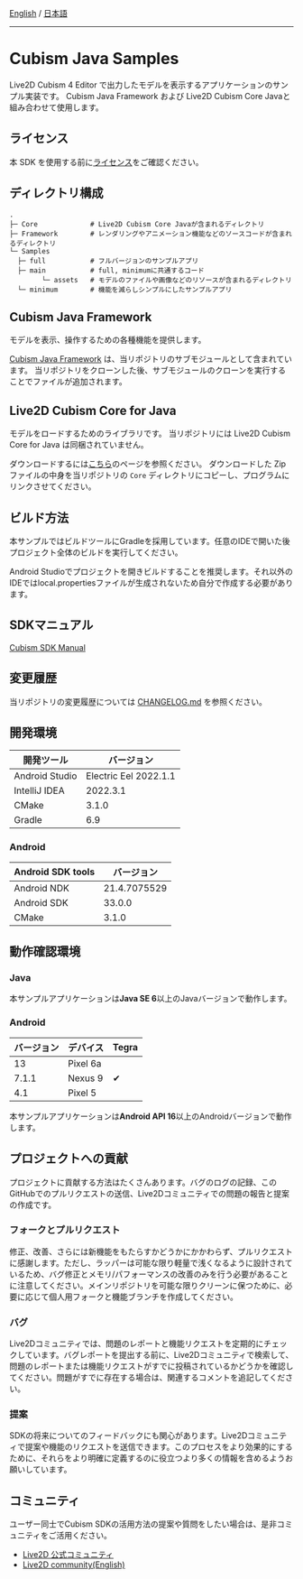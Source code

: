 [English](README.md) / [日本語](README.ja.md)

---

# Cubism Java Samples

Live2D Cubism 4 Editor で出力したモデルを表示するアプリケーションのサンプル実装です。
Cubism Java Framework および Live2D Cubism Core Javaと組み合わせて使用します。

## ライセンス

本 SDK を使用する前に[ライセンス](LICENSE.md)をご確認ください。

## ディレクトリ構成

```
.
├─ Core             # Live2D Cubism Core Javaが含まれるディレクトリ
├─ Framework        # レンダリングやアニメーション機能などのソースコードが含まれるディレクトリ
└─ Samples
  ├─ full           # フルバージョンのサンプルアプリ
  ├─ main           # full, minimumに共通するコード
        └─ assets   # モデルのファイルや画像などのリソースが含まれるディレクトリ
  └─ minimum        # 機能を減らしシンプルにしたサンプルアプリ
```

## Cubism Java Framework

モデルを表示、操作するための各種機能を提供します。

[Cubism Java Framework] は、当リポジトリのサブモジュールとして含まれています。
当リポジトリをクローンした後、サブモジュールのクローンを実行することでファイルが追加されます。

[Cubism Java Framework]: (https://github.com/Live2D/CubismJavaFramework)

## Live2D Cubism Core for Java

モデルをロードするためのライブラリです。
当リポジトリには Live2D Cubism Core for Java は同梱されていません。

ダウンロードするには[こちら](https://www.live2d.com/download/cubism-sdk/download-java/)のページを参照ください。
ダウンロードした Zip ファイルの中身を当リポジトリの `Core` ディレクトリにコピーし、プログラムにリンクさせてください。

## ビルド方法

本サンプルではビルドツールにGradleを採用しています。任意のIDEで開いた後プロジェクト全体のビルドを実行してください。

Android Studioでプロジェクトを開きビルドすることを推奨します。それ以外のIDEではlocal.propertiesファイルが生成されないため自分で作成する必要があります。

## SDKマニュアル

[Cubism SDK Manual](https://docs.live2d.com/cubism-sdk-manual/top/)

## 変更履歴

当リポジトリの変更履歴については [CHANGELOG.md](CHANGELOG.md) を参照ください。

## 開発環境

| 開発ツール          | バージョン            |
|----------------|------------------|
| Android Studio | Electric Eel 2022.1.1 |
| IntelliJ IDEA  | 2022.3.1         |
| CMake          | 3.1.0            |
| Gradle         | 6.9              |

### Android

| Android SDK tools | バージョン        |
| --- |--------------|
| Android NDK | 21.4.7075529 |
| Android SDK | 33.0.0       |
| CMake | 3.1.0        |

## 動作確認環境

### Java

本サンプルアプリケーションは**Java SE 6**以上のJavaバージョンで動作します。

### Android
| バージョン | デバイス     | Tegra |
|-------|----------|-------|
| 13    | Pixel 6a |  |
| 7.1.1 | Nexus 9  | ✔ |
| 4.1   | Pixel 5  |  |

本サンプルアプリケーションは**Android API 16**以上のAndroidバージョンで動作します。

## プロジェクトへの貢献

プロジェクトに貢献する方法はたくさんあります。バグのログの記録、このGitHubでのプルリクエストの送信、Live2Dコミュニティでの問題の報告と提案の作成です。

### フォークとプルリクエスト

修正、改善、さらには新機能をもたらすかどうかにかかわらず、プルリクエストに感謝します。ただし、ラッパーは可能な限り軽量で浅くなるように設計されているため、バグ修正とメモリ/パフォーマンスの改善のみを行う必要があることに注意してください。メインリポジトリを可能な限りクリーンに保つために、必要に応じて個人用フォークと機能ブランチを作成してください。

### バグ

Live2Dコミュニティでは、問題のレポートと機能リクエストを定期的にチェックしています。バグレポートを提出する前に、Live2Dコミュニティで検索して、問題のレポートまたは機能リクエストがすでに投稿されているかどうかを確認してください。問題がすでに存在する場合は、関連するコメントを追記してください。

### 提案

SDKの将来についてのフィードバックにも関心があります。Live2Dコミュニティで提案や機能のリクエストを送信できます。このプロセスをより効果的にするために、それらをより明確に定義するのに役立つより多くの情報を含めるようお願いしています。

## コミュニティ

ユーザー同士でCubism SDKの活用方法の提案や質問をしたい場合は、是非コミュニティをご活用ください。

- [Live2D 公式コミュニティ](https://creatorsforum.live2d.com/)
- [Live2D community(English)](http://community.live2d.com/)
